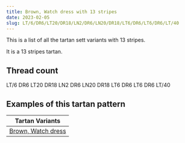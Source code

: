 ```yaml
---
title: Brown, Watch dress with 13 stripes
date: 2023-02-05
slug: LT/6/DR6/LT20/DR18/LN2/DR6/LN20/DR18/LT6/DR6/LT6/DR6/LT/40
---
```

This is a list of all the tartan sett variants with 13 stripes.

It is a 13 stripes tartan.


## Thread count
LT/6 DR6 LT20 DR18 LN2 DR6 LN20 DR18 LT6 DR6 LT6 DR6 LT/40

## Examples of this tartan pattern

| Tartan Variants |
|---------------|
| [Brown, Watch dress](/variants/lt/6/dr6/lt20/dr18/ln2/dr6/ln20/dr18/lt6/dr6/lt6/dr6/lt/40-dr401000-lne0e0e0-lt906030)||

